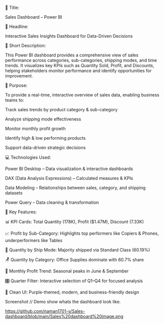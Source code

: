 📌 Title: 

Sales Dashboard – Power BI

📰 Headline:

Interactive Sales Insights Dashboard for Data-Driven Decisions

📝 Short Description:

This Power BI dashboard provides a comprehensive view of sales performance across categories, sub-categories, shipping modes, and time trends. It visualizes key KPIs such as Quantity Sold, Profit, and Discounts, helping stakeholders monitor performance and identify opportunities for improvement.

🎯 Purpose:

To provide a real-time, interactive overview of sales data, enabling business teams to:

Track sales trends by product category & sub-category

Analyze shipping mode effectiveness

Monitor monthly profit growth

Identify high & low performing products

Support data-driven strategic decisions


💻 Technologies Used:

Power BI Desktop – Data visualization & interactive dashboards

DAX (Data Analysis Expressions) – Calculated measures & KPIs

Data Modeling – Relationships between sales, category, and shipping datasets

Power Query – Data cleaning & transformation


🌟 Key Features:

📊 KPI Cards: Total Quantity (178K), Profit ($1.47M), Discount (7.33K)

📈 Profit by Sub-Category: Highlights top performers like Copiers & Phones, underperformers like Tables

🚚 Quantity by Ship Mode: Majority shipped via Standard Class (60.19%)

🪑 Quantity by Category: Office Supplies dominate with 60.7% share

📆 Monthly Profit Trend: Seasonal peaks in June & September

🎛 Quarter Filter: Interactive selection of Q1–Q4 for focused analysis

🎨 Clean UI: Purple-themed, modern, and business-friendly design

Screenshot // Demo
show whats the dashboard look like.

https://github.com/naman1701-v/Sales-dashboard/blob/main/Sales%20dashboard%20image.png
